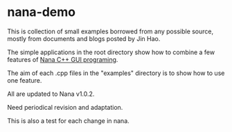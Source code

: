 # nana-demo
This is collection of small examples borrowed from any possible source, mostly from documents and blogs posted by Jin Hao.  

The simple applications in the root directory show how to combine a few features of [Nana C++ GUI programing](https://github.com/cnjinhao/nana).  

The aim of each .cpp files in the "examples" directory is to show how to use one feature.  

All are updated to Nana v1.0.2.  

Need periodical revision and adaptation.  

This is also a test for each change in nana.  
